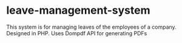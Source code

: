 # leave-management-system
This system is for managing leaves of the employees of a company. Designed in PHP. Uses Dompdf API for generating PDFs
